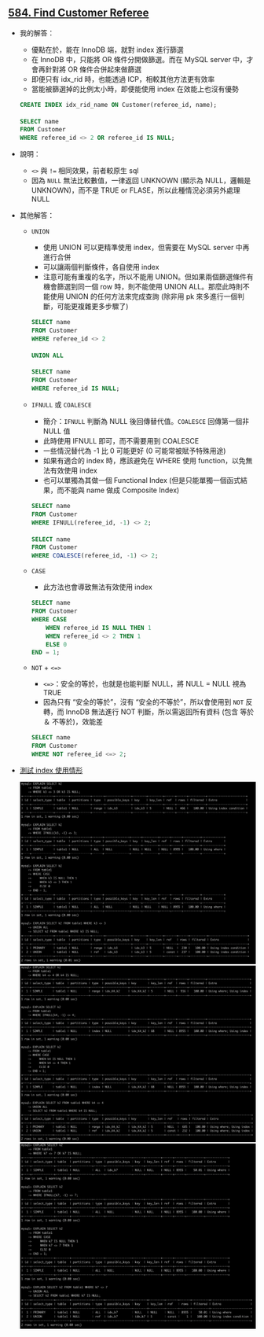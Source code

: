 ## [584. Find Customer Referee](https://leetcode.com/problems/find-customer-referee/description/)

- 我的解答：

  - 優點在於，能在 InnoDB 端，就對 index 進行篩選
  - 在 InnoDB 中，只能將 OR 條件分開做篩選。而在 MySQL server 中，才會再針對將 OR 條件合併起來做篩選
  - 即便只有 idx_rid 時，也能透過 ICP，相較其他方法更有效率
  - 當能被篩選掉的比例太小時，即便能使用 index 在效能上也沒有優勢

  ```sql
  CREATE INDEX idx_rid_name ON Customer(referee_id, name);

  SELECT name
  FROM Customer
  WHERE referee_id <> 2 OR referee_id IS NULL;
  ```

- 說明：

  - `<>` 與 `!=` 相同效果，前者較原生 sql
  - 因為 `NULL` 無法比較數值，一律返回 UNKNOWN (顯示為 NULL，邏輯是 UNKNOWN)，而不是 TRUE or FLASE，所以此種情況必須另外處理 NULL

- 其他解答：

  - `UNION`

    - 使用 UNION 可以更精準使用 index，但需要在 MySQL server 中再進行合併
    - 可以讓兩個判斷條件，各自使用 index
    - 注意可能有重複的名字，所以不能用 UNION。但如果兩個篩選條件有機會篩選到同一個 row 時，則不能使用 UNION ALL。那麼此時則不能使用 UNION 的任何方法來完成查詢 (除非用 pk 來多進行一個判斷，可能更複雜更多步驟了)

    ```sql
    SELECT name
    FROM Customer
    WHERE referee_id <> 2

    UNION ALL

    SELECT name
    FROM Customer
    WHERE referee_id IS NULL;
    ```

  - `IFNULL` 或 `COALESCE`

    - 簡介：`IFNULL` 判斷為 NULL 後回傳替代值。`COALESCE` 回傳第一個非 NULL 值
    - 此時使用 IFNULL 即可，而不需要用到 COALESCE
    - 一些情況替代為 -1 比 0 可能更好 (0 可能常被賦予特殊用途)
    - 如果有適合的 index 時，應該避免在 WHERE 使用 function，以免無法有效使用 index
    - 也可以單獨為其做一個 Functional Index (但是只能單獨一個函式結果，而不能與 name 做成 Composite Index)

    ```sql
    SELECT name
    FROM Customer
    WHERE IFNULL(referee_id, -1) <> 2;

    SELECT name
    FROM Customer
    WHERE COALESCE(referee_id, -1) <> 2;
    ```

  - `CASE`

    - 此方法也會導致無法有效使用 index

    ```sql
    SELECT name
    FROM Customer
    WHERE CASE
        WHEN referee_id IS NULL THEN 1
        WHEN referee_id <> 2 THEN 1
        ELSE 0
    END = 1;
    ```

  - `NOT` + `<=>`

    - `<=>`：安全的等於，也就是也能判斷 NULL，將 NULL = NULL 視為 TRUE
    - 因為只有 “安全的等於”，沒有 “安全的不等於”，所以會使用到 `NOT` 反轉，而 InnoDB 無法進行 NOT 判斷，所以需返回所有資料 (包含 等於 ＆ 不等於)，效能差

    ```sql
    SELECT name
    FROM Customer
    WHERE NOT referee_id <=> 2;
    ```

- [測試 index 使用情形](../code/sample02/idx_with_fn/test.sql)

  ![](../image/lc_584_1.png)
  ![](../image/lc_584_2.png)
  ![](../image/lc_584_3.png)
